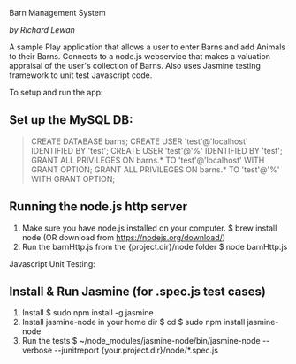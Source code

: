 Barn Management System

*by Richard Lewan*

A sample Play application that allows a user to enter Barns and add Animals to their Barns. Connects to a node.js webservice that makes a valuation appraisal of the user's collection of Barns. Also uses Jasmine testing framework to unit test Javascript code.

To setup and run the app:

Set up the MySQL DB:
------------------------
> CREATE DATABASE barns;
> CREATE USER 'test'@'localhost' IDENTIFIED BY 'test';
> CREATE USER 'test'@'%' IDENTIFIED BY 'test';
> GRANT ALL PRIVILEGES ON barns.* TO 'test'@'localhost' WITH GRANT OPTION;
> GRANT ALL PRIVILEGES ON barns.* TO 'test'@'%' WITH GRANT OPTION;

Running the node.js http server
-------------------------------
1. Make sure you have node.js installed on your computer.
    $ brew install node
    (OR download from https://nodejs.org/download/)
2. Run the barnHttp.js from the {project.dir}/node folder
    $ node barnHttp.js

Javascript Unit Testing:

Install & Run Jasmine (for .spec.js test cases)
-----------------------------------------
1. Install
    $ sudo npm install -g jasmine
2. Install jasmine-node in your home dir
    $ cd
    $ sudo npm install jasmine-node
3. Run the tests
    $ ~/node_modules/jasmine-node/bin/jasmine-node --verbose --junitreport {your.project.dir}/node/*.spec.js
